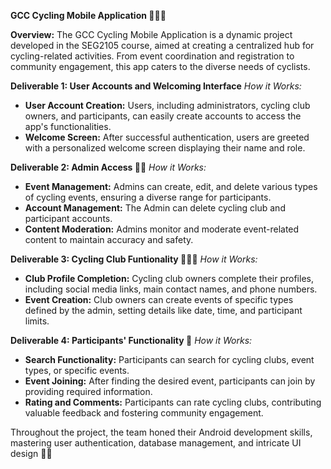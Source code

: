 
**GCC Cycling Mobile Application 🚴‍♂️📱**

**Overview:**
The GCC Cycling Mobile Application is a dynamic project developed in the SEG2105 course, aimed at creating a centralized hub for cycling-related activities. From event coordination and registration to community engagement, this app caters to the diverse needs of cyclists.

**Deliverable 1: User Accounts and Welcoming Interface**
*How it Works:*
- **User Account Creation:** Users, including administrators, cycling club owners, and participants, can easily create accounts to access the app's functionalities.
- **Welcome Screen:** After successful authentication, users are greeted with a personalized welcome screen displaying their name and role.

**Deliverable 2: Admin Access 🦸‍♂️**
*How it Works:*
- **Event Management:** Admins can create, edit, and delete various types of cycling events, ensuring a diverse range for participants.
- **Account Management:** The Admin can delete cycling club and participant accounts.
- **Content Moderation:** Admins monitor and moderate event-related content to maintain accuracy and safety.

**Deliverable 3: Cycling Club Funtionality 🚴‍♂️🏢**
*How it Works:*
- **Club Profile Completion:** Cycling club owners complete their profiles, including social media links, main contact names, and phone numbers.
- **Event Creation:** Club owners can create events of specific types defined by the admin, setting details like date, time, and participant limits.

**Deliverable 4: Participants' Functionality 👥**
*How it Works:*
- **Search Functionality:** Participants can search for cycling clubs, event types, or specific events.
- **Event Joining:** After finding the desired event, participants can join by providing required information.
- **Rating and Comments:** Participants can rate cycling clubs, contributing valuable feedback and fostering community engagement.

Throughout the project, the team honed their Android development skills, mastering user authentication, database management, and intricate UI design 🚀📲
